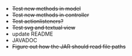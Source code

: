 - ~~Test new methods in model~~
- ~~Test new methods in controller~~
- ~~Test actionlisteners?~~
- ~~Test svg and textual view~~
- update README
- JAVADOC
- ~~Figure out how the JAR should read file paths~~